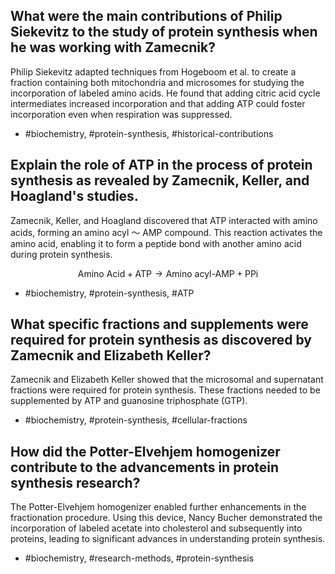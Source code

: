 ## What were the main contributions of Philip Siekevitz to the study of protein synthesis when he was working with Zamecnik?

Philip Siekevitz adapted techniques from Hogeboom et al. to create a fraction containing both mitochondria and microsomes for studying the incorporation of labeled amino acids. He found that adding citric acid cycle intermediates increased incorporation and that adding ATP could foster incorporation even when respiration was suppressed.

- #biochemistry, #protein-synthesis, #historical-contributions

## Explain the role of ATP in the process of protein synthesis as revealed by Zamecnik, Keller, and Hoagland's studies.

Zamecnik, Keller, and Hoagland discovered that ATP interacted with amino acids, forming an amino acyl 〜 AMP compound. This reaction activates the amino acid, enabling it to form a peptide bond with another amino acid during protein synthesis.

$$
\text{Amino Acid} + \text{ATP} \rightarrow \text{Amino acyl-AMP} + \text{PPi}
$$

- #biochemistry, #protein-synthesis, #ATP

## What specific fractions and supplements were required for protein synthesis as discovered by Zamecnik and Elizabeth Keller?

Zamecnik and Elizabeth Keller showed that the microsomal and supernatant fractions were required for protein synthesis. These fractions needed to be supplemented by ATP and guanosine triphosphate (GTP).

- #biochemistry, #protein-synthesis, #cellular-fractions

## How did the Potter-Elvehjem homogenizer contribute to the advancements in protein synthesis research?

The Potter-Elvehjem homogenizer enabled further enhancements in the fractionation procedure. Using this device, Nancy Bucher demonstrated the incorporation of labeled acetate into cholesterol and subsequently into proteins, leading to significant advances in understanding protein synthesis.

- #biochemistry, #research-methods, #protein-synthesis